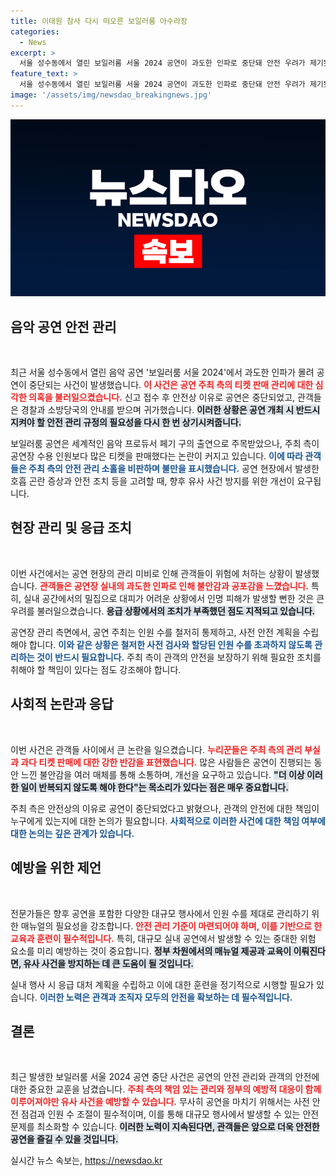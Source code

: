 ```yaml
---
title: 이태원 참사 다시 떠오른 보일러룸 아수라장
categories:
  - News
excerpt: >
  서울 성수동에서 열린 보일러룸 서울 2024 공연이 과도한 인파로 중단돼 안전 우려가 제기됐다. 주최 측은 규정을 준수했다고 주장하지만, 많은 관객이 밀집해 사고 위험이 높아지며 비난을 받고 있다.
feature_text: >
  서울 성수동에서 열린 보일러룸 서울 2024 공연이 과도한 인파로 중단돼 안전 우려가 제기됐다. 주최 측은 규정을 준수했다고 주장하지만, 많은 관객이 밀집해 사고 위험이 높아지며 비난을 받고 있다.
image: '/assets/img/newsdao_breakingnews.jpg'
---
```


<p><img src="/assets/img/newsdao_breakingnews.jpg" alt="implanttips 속보" /></p>

<h2 data-ke-size="size26">음악 공연 안전 관리</h2>

<p data-ke-size="size16">&nbsp;</p>

<p>최근 서울 성수동에서 열린 음악 공연 '보일러룸 서울 2024'에서 과도한 인파가 몰려 공연이 중단되는 사건이 발생했습니다. <b><span style="color: #ee2323;">이 사건은 공연 주최 측의 티켓 판매 관리에 대한 심각한 의혹을 불러일으켰습니다.</span></b> 신고 접수 후 안전상 이유로 공연은 중단되었고, 관객들은 경찰과 소방당국의 안내를 받으며 귀가했습니다. <b><span style="background-color: #21538527;">이러한 상황은 공연 개최 시 반드시 지켜야 할 안전 관리 규정의 필요성을 다시 한 번 상기시켜줍니다.</span></b> </p>

<p>보일러룸 공연은 세계적인 음악 프로듀서 페기 구의 출연으로 주목받았으나, 주최 측이 공연장 수용 인원보다 많은 티켓을 판매했다는 논란이 커지고 있습니다. <b><span style="color: #1a5490;">이에 따라 관객들은 주최 측의 안전 관리 소홀을 비판하며 불만을 표시했습니다.</span></b> 공연 현장에서 발생한 호흡 곤란 증상과 안전 조치 등을 고려할 때, 향후 유사 사건 방지를 위한 개선이 요구됩니다.</p>

<h2 data-ke-size="size26">현장 관리 및 응급 조치</h2>

<p data-ke-size="size16">&nbsp;</p>

<p>이번 사건에서는 공연 현장의 관리 미비로 인해 관객들이 위험에 처하는 상황이 발생했습니다. <b><span style="color: #ee2323;">관객들은 공연장 실내의 과도한 인파로 인해 불안감과 공포감을 느꼈습니다.</span></b> 특히, 실내 공간에서의 밀집으로 대피가 어려운 상황에서 인명 피해가 발생할 뻔한 것은 큰 우려를 불러일으켰습니다. <b><span style="background-color: #21538527;">응급 상황에서의 조치가 부족했던 점도 지적되고 있습니다.</span></b> </p>

<p>공연장 관리 측면에서, 공연 주최는 인원 수를 철저히 통제하고, 사전 안전 계획을 수립해야 합니다. <b><span style="color: #1a5490;">이와 같은 상황은 철저한 사전 검사와 할당된 인원 수를 초과하지 않도록 관리하는 것이 반드시 필요합니다.</span></b> 주최 측이 관객의 안전을 보장하기 위해 필요한 조치를 취해야 할 책임이 있다는 점도 강조해야 합니다.</p>

<h2 data-ke-size="size26">사회적 논란과 응답</h2>

<p data-ke-size="size16">&nbsp;</p>

<p>이번 사건은 관객들 사이에서 큰 논란을 일으켰습니다. <b><span style="color: #ee2323;">누리꾼들은 주최 측의 관리 부실과 과다 티켓 판매에 대한 강한 반감을 표현했습니다.</span></b> 많은 사람들은 공연이 진행되는 동안 느낀 불안감을 여러 매체를 통해 소통하며, 개선을 요구하고 있습니다. <b><span style="background-color: #21538527;">"더 이상 이러한 일이 반복되지 않도록 해야 한다"는 목소리가 있다는 점은 매우 중요합니다.</span></b> </p>

<p>주최 측은 안전상의 이유로 공연이 중단되었다고 밝혔으나, 관객의 안전에 대한 책임이 누구에게 있는지에 대한 논의가 필요합니다. <b><span style="color: #1a5490;">사회적으로 이러한 사건에 대한 책임 여부에 대한 논의는 깊은 관계가 있습니다.</span></b> </p>

<h2 data-ke-size="size26">예방을 위한 제언</h2>

<p data-ke-size="size16">&nbsp;</p>

<p>전문가들은 향후 공연을 포함한 다양한 대규모 행사에서 인원 수를 제대로 관리하기 위한 매뉴얼의 필요성을 강조합니다. <b><span style="color: #ee2323;">안전 관리 기준이 마련되어야 하며, 이를 기반으로 한 교육과 훈련이 필수적입니다.</span></b> 특히, 대규모 실내 공연에서 발생할 수 있는 중대한 위험 요소를 미리 예방하는 것이 중요합니다. <b><span style="background-color: #21538527;">정부 차원에서의 매뉴얼 제공과 교육이 이뤄진다면, 유사 사건을 방지하는 데 큰 도움이 될 것입니다.</span></b> </p>

<p>실내 행사 시 응급 대처 계획을 수립하고 이에 대한 훈련을 정기적으로 시행할 필요가 있습니다. <b><span style="color: #1a5490;">이러한 노력은 관객과 조직자 모두의 안전을 확보하는 데 필수적입니다.</span></b> </p>

<h2 data-ke-size="size26">결론</h2>

<p data-ke-size="size16">&nbsp;</p>

<p>최근 발생한 보일러룸 서울 2024 공연 중단 사건은 공연의 안전 관리와 관객의 안전에 대한 중요한 교훈을 남겼습니다. <b><span style="color: #ee2323;">주최 측의 책임 있는 관리와 정부의 예방적 대응이 함께 이루어져야만 유사 사건을 예방할 수 있습니다.</span></b> 무사히 공연을 마치기 위해서는 사전 안전 점검과 인원 수 조절이 필수적이며, 이를 통해 대규모 행사에서 발생할 수 있는 안전 문제를 최소화할 수 있습니다. <b><span style="background-color: #21538527;">이러한 노력이 지속된다면, 관객들은 앞으로 더욱 안전한 공연을 즐길 수 있을 것입니다.</span></b></p>
실시간 뉴스 속보는, <a href="https://newsdao.kr" rel="dofollow">https://newsdao.kr</a>


